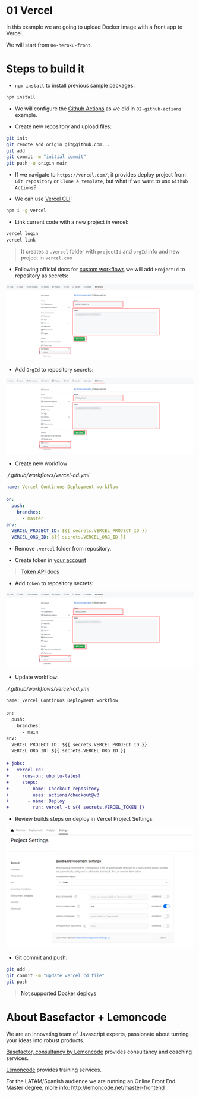 # 01 Vercel

In this example we are going to upload Docker image with a front app to Vercel.

We will start from `04-heroku-front`.

# Steps to build it

- `npm install` to install previous sample packages:

```bash
npm install
```

- We will configure the [Github Actions](https://docs.github.com/en/free-pro-team@latest/actions) as we did in `02-github-actions` example.

- Create new repository and upload files:

```bash
git init
git remote add origin git@github.com...
git add .
git commit -m "initial commit"
git push -u origin main
```

- If we navigate to `https://vercel.com/`, it provides deploy project from `Git repository` or `Clone a template`, but what if we want to use `Github Actions`?

- We can use [Vercel CLI](https://vercel.com/docs/cli):

```bash
npm i -g vercel
```

- Link current code with a new project in vercel:

```bash
vercel login
vercel link
```

> It creates a `.vercel` folder with `projectId` and `orgId` info
> and new project in `vercel.com`

- Following official docs for [custom workflows](https://vercel.com/support/articles/using-vercel-cli-for-custom-workflows) we will add `ProjectId` to repository as secrets:

![01-project-id-github-secret](./readme-resources/01-project-id-github-secret.png)

- Add `OrgId` to repository secrets:

![02-org-id-github-secret](./readme-resources/02-org-id-github-secret.png)

- Create new workflow

_./.github/workflows/vercel-cd.yml_

```yml
name: Vercel Continuos Deployment workflow

on:
  push:
    branches:
      - master
env:
  VERCEL_PROJECT_ID: ${{ secrets.VERCEL_PROJECT_ID }}
  VERCEL_ORG_ID: ${{ secrets.VERCEL_ORG_ID }}
```

- Remove `.vercel` folder from repository.

- Create token in [your account](https://vercel.com/account/tokens)

> [Token API docs](https://vercel.com/docs/cli#introduction/global-options/token)

- Add `token` to repository secrets:

![03-token-github-secret](./readme-resources/03-token-github-secret.png)

- Update workflow:

_./.github/workflows/vercel-cd.yml_

```diff
name: Vercel Continuos Deployment workflow

on:
  push:
    branches:
      - main
env:
  VERCEL_PROJECT_ID: ${{ secrets.VERCEL_PROJECT_ID }}
  VERCEL_ORG_ID: ${{ secrets.VERCEL_ORG_ID }}

+ jobs:
+   vercel-cd:
+     runs-on: ubuntu-latest
+     steps:
+       - name: Checkout repository
+         uses: actions/checkout@v3
+       - name: Deploy
+         run: vercel -t ${{ secrets.VERCEL_TOKEN }}
```

- Review builds steps on deploy in Vercel Project Settings:

![04-build-steps](./readme-resources/04-build-steps.png)

- Git commit and push:

```bash
git add .
git commit -m "update vercel cd file"
git push
```

> [Not supported Docker deploys](https://vercel.com/support/articles/does-vercel-support-docker-deployments)

# About Basefactor + Lemoncode

We are an innovating team of Javascript experts, passionate about turning your ideas into robust products.

[Basefactor, consultancy by Lemoncode](http://www.basefactor.com) provides consultancy and coaching services.

[Lemoncode](http://lemoncode.net/services/en/#en-home) provides training services.

For the LATAM/Spanish audience we are running an Online Front End Master degree, more info: http://lemoncode.net/master-frontend
